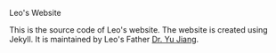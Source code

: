 Leo's Website

This is the source code of Leo's website. The website is created using Jekyll. It is maintained by Leo's Father [Dr. Yu Jiang](https://yu-jiang.github.io).
